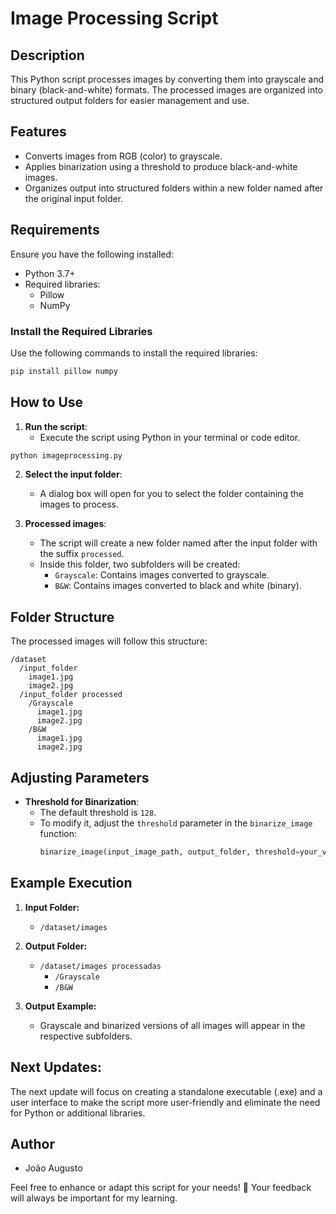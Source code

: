 # Image Processing Script

## **Description**
This Python script processes images by converting them into grayscale and binary (black-and-white) formats. The processed images are organized into structured output folders for easier management and use.

## **Features**
- Converts images from RGB (color) to grayscale.
- Applies binarization using a threshold to produce black-and-white images.
- Organizes output into structured folders within a new folder named after the original input folder.

## **Requirements**
Ensure you have the following installed:
- Python 3.7+
- Required libraries:
  - Pillow
  - NumPy

### Install the Required Libraries
Use the following commands to install the required libraries:
```bash
pip install pillow numpy
```

## **How to Use**
1. **Run the script**:
   - Execute the script using Python in your terminal or code editor.
```bash
python imageprocessing.py
```

2. **Select the input folder**:
   - A dialog box will open for you to select the folder containing the images to process.

3. **Processed images**:
   - The script will create a new folder named after the input folder with the suffix `processed`.
   - Inside this folder, two subfolders will be created:
     - `Grayscale`: Contains images converted to grayscale.
     - `B&W`: Contains images converted to black and white (binary).

## **Folder Structure**
The processed images will follow this structure:
```
/dataset
  /input_folder
    image1.jpg
    image2.jpg
  /input_folder processed
    /Grayscale
      image1.jpg
      image2.jpg
    /B&W
      image1.jpg
      image2.jpg
```

## **Adjusting Parameters**
- **Threshold for Binarization**:
  - The default threshold is `128`.
  - To modify it, adjust the `threshold` parameter in the `binarize_image` function:
    ```python
    binarize_image(input_image_path, output_folder, threshold=your_value)
    ```

## **Example Execution**
1. **Input Folder:**
   - `/dataset/images`

2. **Output Folder:**
   - `/dataset/images processadas`
     - `/Grayscale`
     - `/B&W`

3. **Output Example:**
   - Grayscale and binarized versions of all images will appear in the respective subfolders.

## Next Updates:

The next update will focus on creating a standalone executable (.exe) and a user interface to make the script more user-friendly and eliminate the need for Python or additional libraries.

## **Author**
- João Augusto 

Feel free to enhance or adapt this script for your needs! 🚀
Your feedback will always be important for my learning.